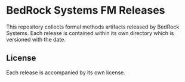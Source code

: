 # BedRock Systems FM Releases

This repository collects formal methods artifacts released by BedRock Systems.
Each release is contained within its own directory which is versioned with the
date.

## License

Each release is accompanied by its own license.
